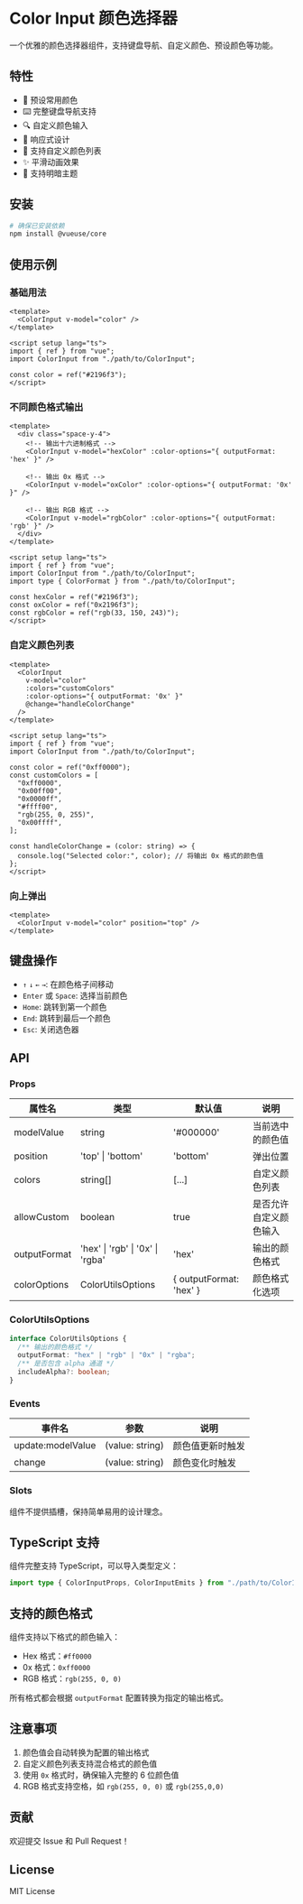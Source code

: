 # Color Input 颜色选择器

一个优雅的颜色选择器组件，支持键盘导航、自定义颜色、预设颜色等功能。

## 特性

- 🎨 预设常用颜色
- ⌨️ 完整键盘导航支持
- 🔍 自定义颜色输入
- 📱 响应式设计
- 🎯 支持自定义颜色列表
- ✨ 平滑动画效果
- 🌈 支持明暗主题

## 安装

```bash
# 确保已安装依赖
npm install @vueuse/core
```

## 使用示例

### 基础用法

```vue
<template>
  <ColorInput v-model="color" />
</template>

<script setup lang="ts">
import { ref } from "vue";
import ColorInput from "./path/to/ColorInput";

const color = ref("#2196f3");
</script>
```

### 不同颜色格式输出

```vue
<template>
  <div class="space-y-4">
    <!-- 输出十六进制格式 -->
    <ColorInput v-model="hexColor" :color-options="{ outputFormat: 'hex' }" />

    <!-- 输出 0x 格式 -->
    <ColorInput v-model="oxColor" :color-options="{ outputFormat: '0x' }" />

    <!-- 输出 RGB 格式 -->
    <ColorInput v-model="rgbColor" :color-options="{ outputFormat: 'rgb' }" />
  </div>
</template>

<script setup lang="ts">
import { ref } from "vue";
import ColorInput from "./path/to/ColorInput";
import type { ColorFormat } from "./path/to/ColorInput";

const hexColor = ref("#2196f3");
const oxColor = ref("0x2196f3");
const rgbColor = ref("rgb(33, 150, 243)");
</script>
```

### 自定义颜色列表

```vue
<template>
  <ColorInput
    v-model="color"
    :colors="customColors"
    :color-options="{ outputFormat: '0x' }"
    @change="handleColorChange"
  />
</template>

<script setup lang="ts">
import { ref } from "vue";
import ColorInput from "./path/to/ColorInput";

const color = ref("0xff0000");
const customColors = [
  "0xff0000",
  "0x00ff00",
  "0x0000ff",
  "#ffff00",
  "rgb(255, 0, 255)",
  "0x00ffff",
];

const handleColorChange = (color: string) => {
  console.log("Selected color:", color); // 将输出 0x 格式的颜色值
};
</script>
```

### 向上弹出

```vue
<template>
  <ColorInput v-model="color" position="top" />
</template>
```

## 键盘操作

- `↑` `↓` `←` `→`: 在颜色格子间移动
- `Enter` 或 `Space`: 选择当前颜色
- `Home`: 跳转到第一个颜色
- `End`: 跳转到最后一个颜色
- `Esc`: 关闭选色器

## API

### Props

| 属性名       | 类型                             | 默认值                  | 说明                   |
| ------------ | -------------------------------- | ----------------------- | ---------------------- |
| modelValue   | string                           | '#000000'               | 当前选中的颜色值       |
| position     | 'top' \| 'bottom'                | 'bottom'                | 弹出位置               |
| colors       | string[]                         | [...]                   | 自定义颜色列表         |
| allowCustom  | boolean                          | true                    | 是否允许自定义颜色输入 |
| outputFormat | 'hex' \| 'rgb' \| '0x' \| 'rgba' | 'hex'                   | 输出的颜色格式         |
| colorOptions | ColorUtilsOptions                | { outputFormat: 'hex' } | 颜色格式化选项         |

### ColorUtilsOptions

```typescript
interface ColorUtilsOptions {
  /** 输出的颜色格式 */
  outputFormat: "hex" | "rgb" | "0x" | "rgba";
  /** 是否包含 alpha 通道 */
  includeAlpha?: boolean;
}
```

### Events

| 事件名            | 参数            | 说明             |
| ----------------- | --------------- | ---------------- |
| update:modelValue | (value: string) | 颜色值更新时触发 |
| change            | (value: string) | 颜色变化时触发   |

### Slots

组件不提供插槽，保持简单易用的设计理念。

## TypeScript 支持

组件完整支持 TypeScript，可以导入类型定义：

```typescript
import type { ColorInputProps, ColorInputEmits } from "./path/to/ColorInput";
```

## 支持的颜色格式

组件支持以下格式的颜色输入：

- Hex 格式：`#ff0000`
- 0x 格式：`0xff0000`
- RGB 格式：`rgb(255, 0, 0)`

所有格式都会根据 `outputFormat` 配置转换为指定的输出格式。

## 注意事项

1. 颜色值会自动转换为配置的输出格式
2. 自定义颜色列表支持混合格式的颜色值
3. 使用 `0x` 格式时，确保输入完整的 6 位颜色值
4. RGB 格式支持空格，如 `rgb(255, 0, 0)` 或 `rgb(255,0,0)`

## 贡献

欢迎提交 Issue 和 Pull Request！

## License

MIT License
